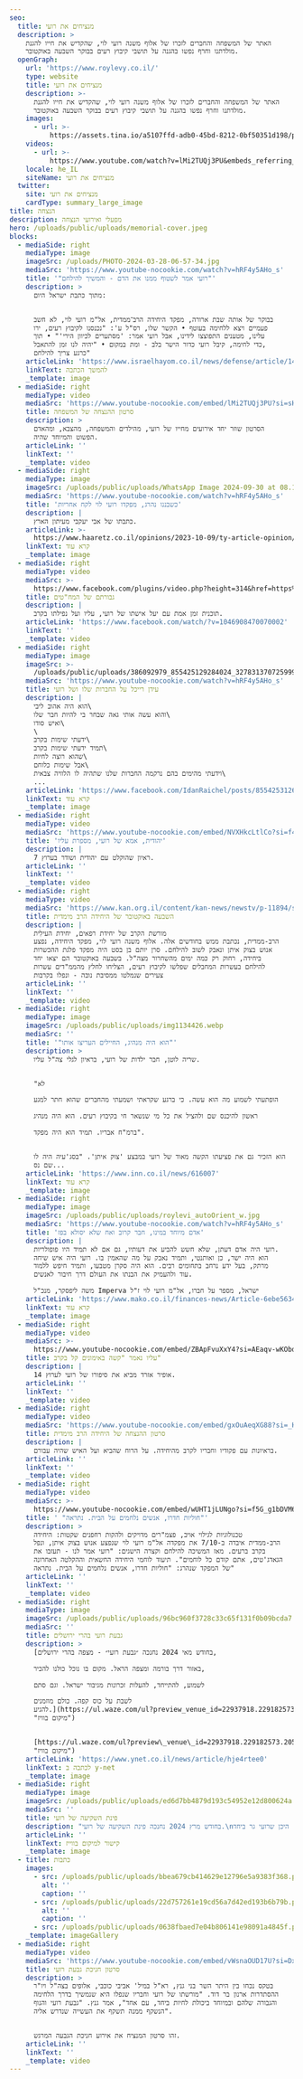 ```yaml
---
seo:
  title: מנציחים את רועי
  description: >
    האתר של המשפחה והחברים לזכרו של אלוף משנה רועי לוי, שהקדיש את חייו להגנת
    מולדתנו וחרף נפשו בהגנה על תושבי קיבוץ רעים בבוקר השבעה באוקטובר.
  openGraph:
    url: 'https://www.roylevy.co.il/'
    type: website
    title: מנציחים את רועי
    description: >-
      האתר של המשפחה והחברים לזכרו של אלוף משנה רועי לוי, שהקדיש את חייו להגנת
      מולדתנו וחרף נפשו בהגנה על תושבי קיבוץ רעים בבוקר השבעה באוקטובר.
    images:
      - url: >-
          https://assets.tina.io/a5107ffd-adb0-45bd-8212-0bf50351d198/public/uploads/home-cover.jpeg
    videos:
      - url: >-
          https://www.youtube.com/watch?v=lMi2TUQj3PU&embeds_referring_euri=https%3A%2F%2Fwww.roylevy.co.il%2F
    locale: he_IL
    siteName: מנציחים את רועי
  twitter:
    site: מנציחים את רועי
    cardType: summary_large_image
title: הנצחה
description: מפעלי ואירועי הנצחה
hero: /uploads/public/uploads/memorial-cover.jpeg
blocks:
  - mediaSide: right
    mediaType: image
    imageSrc: /uploads/PHOTO-2024-03-28-06-57-34.jpg
    mediaSrc: 'https://www.youtube-nocookie.com/watch?v=hRF4y5AHo_s'
    title: '"רועי אמר לשטוף ממנו את הדם - והמשיך להילחם"'
    description: >
      מתוך כתבת ישראל היום:


      בבוקר של אותה שבת ארורה, מפקד היחידה הרב־ממדית, אל"מ רועי לוי, לא חשב
      פעמיים ויצא ללחימה בעוטף • הקשר שלו, רס"ל ע': "נכנסנו לקיבוץ רעים, ירו
      עלינו, מטענים התפוצצו לידינו, אבל רועי אמר: 'מסתערים לכיוון הירי'" • תוך
      כדי לחימה, קיבל רועי כדור הישר בלב - ומת במקום • "יהיה לנו זמן להתאבל,
      כרגע צריך להילחם"
    articleLink: 'https://www.israelhayom.co.il/news/defense/article/14744224'
    linkText: להמשך הכתבה
    _template: image
  - mediaSide: right
    mediaType: video
    mediaSrc: 'https://www.youtube-nocookie.com/embed/lMi2TUQj3PU?si=sHvZy_DX4hEFyHRh'
    title: סרטון ההנצחה של המשפחה
    description: >
      הסרטון שוזר יחד אירועים מחייו של רועי, מהילדים והמשפחה, מהצבא, ומהאדם
      הפשוט והמיוחד שהיה.
    articleLink: ''
    linkText: ''
    _template: video
  - mediaSide: right
    mediaType: image
    imageSrc: /uploads/public/uploads/WhatsApp Image 2024-09-30 at 08.17.38.jpeg
    mediaSrc: 'https://www.youtube-nocookie.com/watch?v=hRF4y5AHo_s'
    title: 'כשבננו נהרג, מפקדו רועי לוי לקח אחריות'
    description: |
      כתבתו של אבי יעקבי מעיתון הארץ.
    articleLink: >-
      https://www.haaretz.co.il/opinions/2023-10-09/ty-article-opinion/.premium/0000018b-13c1-dcc2-a99b-17d17f090000
    linkText: קרא עוד
    _template: image
  - mediaSide: right
    mediaType: video
    mediaSrc: >-
      https://www.facebook.com/plugins/video.php?height=314&href=https%3A%2F%2Fwww.facebook.com%2FKANREALTIME%2Fvideos%2F1046908470070002%2F&show_text=false&width=560
    title: גבורתם של המח"טים
    description: |
      תוכנית זמן אמת עם יעל אישתו של רועי, עליו ועל נפילתו בקרב.
    articleLink: 'https://www.facebook.com/watch/?v=1046908470070002'
    linkText: ''
    _template: video
  - mediaSide: right
    mediaType: image
    imageSrc: >-
      /uploads/public/uploads/386092979_855425129284024_3278313707259996369_n.jpg
    mediaSrc: 'https://www.youtube-nocookie.com/watch?v=hRF4y5AHo_s'
    title: עידן רייכל על החברות שלו ושל רועי
    description: |
      הוא היה אהוב ליבי\
      והוא עשה אותי גאה שבחר בי להיות חבר שלו\
      ואיש סודו\
      \
      ידעתי שימות בקרב\
      תמיד ידעתי שימות בקרב\
      שהוא רוצה לחיות\
      אבל שימות כלוחם\
      וידעתי מהימים בהם נרקמה החברות שלנו שתהיה לו הלוויה צבאית\
      ...
    articleLink: 'https://www.facebook.com/IdanRaichel/posts/855425312617339?ref=embed_post'
    linkText: קרא עוד
    _template: image
  - mediaSide: right
    mediaType: video
    mediaSrc: 'https://www.youtube-nocookie.com/embed/NVXHkcLtlCo?si=f4uIdKg5VxTT8Mmx'
    title: 'יהודית, אמא של רועי, מספרת עליו'
    description: |
      ראיון שהוקלט עם יהודית ושודר בערוץ 7.
    articleLink: ''
    linkText: ''
    _template: video
  - mediaSide: right
    mediaType: video
    mediaSrc: 'https://www.kan.org.il/content/kan-news/newstv/p-11894/s1/748488/'
    title: השבעה באוקטובר של היחידה הרב מימדית
    description: |
      מורשת הקרב של יחידת רפאים, יחידת העילִית
      הרב-ממדית, נכתבת ממש בחודשים אלה. אלוף משנה רועי לוי, מפקד היחידה, נפצע
      אנוש בצוק איתן ונאבק לשוב להילחם. סרן יותם בן בסט היה מפקד פלגת ההכשרות
      ביחידה, רחוק רק כמה ימים מהשחרור מצה"ל. בשבעה באוקטובר הם יצאו יחד
      להילחם בעשרות המחבלים שפלשו לקיבוץ רעים, הצליחו לחלץ מהממ"דים עשרות
      צעירים שנמלטו ממסיבת נובה - ונפלו בקרבות
    articleLink: ''
    linkText: ''
    _template: video
  - mediaSide: right
    mediaType: image
    imageSrc: /uploads/public/uploads/img1134426.webp
    mediaSrc: ''
    title: '"הוא היה מנהיג, החיילים העריצו אותו"'
    description: >
      שריה לוטן, חבר ילדות של רועי, בראיון לגלי צה"ל עליו.


      "לא

      הופתעתי לשמוע מה הוא עשה. כי ברגע שקראתי ושמעתי מהחברים שהוא חתר למגע

      ראשון להיכנס שם ולהציל את כל מי שנשאר חי בקיבוץ רעים. הוא היה מנהיג

      ברמ"ח אבריו. תמיד הוא היה מפקד".


      הוא הזכיר גם את פציעתו הקשה מאוד של רועי במבצע 'צוק איתן'. "בסג'עיה היה לו
      שם נס...
    articleLink: 'https://www.inn.co.il/news/616007'
    linkText: קרא עוד
    _template: image
  - mediaSide: right
    mediaType: image
    imageSrc: /uploads/public/uploads/roylevi_autoOrient_w.jpg
    mediaSrc: 'https://www.youtube-nocookie.com/watch?v=hRF4y5AHo_s'
    title: 'אדם מיוחד במינו, חבר קרוב ואח שלא יסולא בפז'
    description: |
      רועי היה אדם דעתן, שלא חשש להביע את דעותיו, גם אם לא תמיד היו פופולריות.
      הוא היה ישר, כן ואותנטי, ותמיד נאבק על מה שהאמין בו. רועי היה איש שיחה
      מרתק, בעל ידע נרחב בתחומים רבים. הוא היה סקרן מטבעו, ותמיד חיפש ללמוד
      עוד ולהעמיק את הבנתו את העולם דרך חיבור לאנשים.

      משה ליפסקר, מנכ"ל Imperva ישראל, מספר על חברו, אל"מ רועי לוי ז"ל
    articleLink: 'https://www.mako.co.il/finances-news/Article-6ebe563495c6f81026.htm'
    linkText: קרא עוד
    _template: image
  - mediaSide: right
    mediaType: video
    mediaSrc: >-
      https://www.youtube-nocookie.com/embed/ZBApFvuXxY4?si=AEaqv-wKObd9e7om&amp;start=55
    title: עליו נאמר "קשה באימונים קל בקרב"
    description: |
      אופיר אזרד מביא את סיפורו של רועי לערוץ 14.
    articleLink: ''
    linkText: ''
    _template: video
  - mediaSide: right
    mediaType: video
    mediaSrc: 'https://www.youtube-nocookie.com/embed/gxOuAeqXG88?si=_H4ufb8YnXHC8Roz'
    title: סרטון ההנצחה של היחידה הרב מימדית
    description: |
      בראיונות עם פקודיו וחבריו לקרב מהיחידה. על הרוח שהביא ועל האיש שהיה עבורם.
    articleLink: ''
    linkText: ''
    _template: video
  - mediaSide: right
    mediaType: video
    mediaSrc: >-
      https://www.youtube-nocookie.com/embed/wUHT1jLUNgo?si=f5G_g1bDVM6QQfXQ&amp;start=38
    title: ' "חוליות חדרו, אנשים נלחמים על הבית. נתראה"'
    description: >
      טכנולוגיות לגילוי אויב, פצמ"רים מדויקים ולהקות רחפנים שקטות: היחידה
      הרב-ממדית איבדה ב-7/10 את מפקדה אל"מ רועי לוי שנפצע אנוש בצוק איתן, ונפל
      בקרב ברעים. מאז המשיכה להילחם וקצרה הישגים: "רועי אמר לנו - תעזבו את
      הגאדג'טים, אתם קודם כל לוחמים". תיעוד לוחמי היחידה החשאית וההקלטה האחרונה
      של המפקד שנהרג: "חוליות חדרו, אנשים נלחמים על הבית. נתראה"
    articleLink: ''
    linkText: ''
    _template: video
  - mediaSide: right
    mediaType: image
    imageSrc: /uploads/public/uploads/96bc960f3728c33c65f131f0b09bcda7.jpeg
    mediaSrc: ''
    title: גבעת רועי בהרי ירושלים
    description: >
      [בחודש מאי 2024 נחנכה ״גבעת רועי״ - מצפה בהרי ירושלים,

      באזור דרך בורמה ומצפה הראל. מקום בו נוכל כולנו להכיר,

      לשמוע, להתייחד, להעלות זכרונות מגיבור ישראל. וגם סתם

      לשבת על כוס קפה. כולם מוזמנים
      להגיע.](https://ul.waze.com/ul?preview_venue_id=22937918.229182573.2053508\&navigate=yes
      "מיקום בוויז")


      [https://ul.waze.com/ul?preview\_venue\_id=22937918.229182573.2053508\&navigate=yes](https://ul.waze.com/ul?preview_venue_id=22937918.229182573.2053508\&navigate=yes
      "מיקום בוויז")
    articleLink: 'https://www.ynet.co.il/news/article/hje4rtee0'
    linkText: לכתבה ב y-net
    _template: image
  - mediaSide: right
    mediaType: image
    imageSrc: /uploads/public/uploads/ed6d7bb4879d193c54952e12d800624a.jpeg
    mediaSrc: ''
    title: פינת השקיעה של רועי
    description: "בחודש מרץ 2024 נחנכה פינת השקיעה של רועי.\nבמושב שבי ציון שבגליל המערבי, היכן שרועי גר ביחד\nעם אשתו יעל וילדיהם, היתה נקודה ממש על קו החוף,\nאותה הם אהבו לפקוד מדי פעם בשעות ערב לקראת שקיעה.\nבדיוק בנקודה זו הוקמה נדנדת עץ ואבן זיכרון לידה.\nמוזמנים להגיע ולצפות בשקיעות היפות מהנדנדה.\L\n"
    articleLink: ''
    linkText: קישור למיקום בווייז
    _template: image
  - title: כתבות
    images:
      - src: /uploads/public/uploads/bbea679cb414629e12796e5a9383f368.png
        alt: ''
        caption: ''
      - src: /uploads/public/uploads/22d757261e19cd56a7d42ed193b6b79b.png
        alt: ''
        caption: ''
      - src: /uploads/public/uploads/0638fbaed7e04b806141e98091a4845f.png
    _template: imageGallery
  - mediaSide: right
    mediaType: video
    mediaSrc: 'https://www.youtube-nocookie.com/embed/vWsnaOUD17U?si=DxNs5YVyBzQzWyhl'
    title: סרטון חניכת גבעת רועי
    description: >
      בטקס נכחו בין היתר השר בני גנץ, רא"ל במיל' אביבי כוכבי, אלופים בצה"ל ויו"ר
      ההסתדרות ארנון בר דוד. "מורשתו של רועי וחבריו שנפלו היא שנמשיך בדרך הלחימה
      והגבורה שלהם ובמיוחד ביכולת לחיות ביחד, עם אחד", אמר גנץ. "גבעת רועי והנוף
      הנשקף ממנה תשקף את העשייה שנדרש אליה".


      זהו סרטון המנציח את אירוע חניכת הגבעה המרגש.
    articleLink: ''
    linkText: ''
    _template: video
---
```


